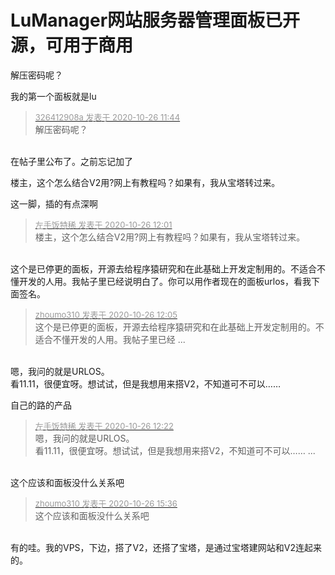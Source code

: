 # LuManager网站服务器管理面板已开源，可用于商用


解压密码呢？

我的第一个面板就是lu

<div class="quote"><blockquote><font size="2"><a href="https://www.hostloc.com/forum.php?mod=redirect&amp;goto=findpost&amp;pid=9353282&amp;ptid=758493" target="_blank"><font color="#999999">326412908a 发表于 2020-10-26 11:44</font></a></font><br />
解压密码呢？</blockquote></div><br />
在帖子里公布了。之前忘记加了

楼主，这个怎么结合V2用?网上有教程吗？如果有，我从宝塔转过来。

这一脚，插的有点深啊<img src="static/image/smiley/default/lol.gif" smilieid="12" border="0" alt="" />

<div class="quote"><blockquote><font size="2"><a href="https://www.hostloc.com/forum.php?mod=redirect&amp;goto=findpost&amp;pid=9353378&amp;ptid=758493" target="_blank"><font color="#999999">左手饭特稀 发表于 2020-10-26 12:01</font></a></font><br />
楼主，这个怎么结合V2用?网上有教程吗？如果有，我从宝塔转过来。</blockquote></div><br />
这个是已停更的面板，开源去给程序猿研究和在此基础上开发定制用的。不适合不懂开发的人用。我帖子里已经说明白了。你可以用作者现在的面板urlos，看我下面签名。

<div class="quote"><blockquote><font size="2"><a href="https://www.hostloc.com/forum.php?mod=redirect&amp;goto=findpost&amp;pid=9353398&amp;ptid=758493" target="_blank"><font color="#999999">zhoumo310 发表于 2020-10-26 12:05</font></a></font><br />
这个是已停更的面板，开源去给程序猿研究和在此基础上开发定制用的。不适合不懂开发的人用。我帖子里已经 ...</blockquote></div><br />
嗯，我问的就是URLOS。<br />
看11.11，很便宜呀。想试试，但是我想用来搭V2，不知道可不可以……

自己的路的产品 

<div class="quote"><blockquote><font size="2"><a href="https://www.hostloc.com/forum.php?mod=redirect&amp;goto=findpost&amp;pid=9353477&amp;ptid=758493" target="_blank"><font color="#999999">左手饭特稀 发表于 2020-10-26 12:22</font></a></font><br />
嗯，我问的就是URLOS。<br />
看11.11，很便宜呀。想试试，但是我想用来搭V2，不知道可不可以…… ...</blockquote></div><br />
这个应该和面板没什么关系吧

<div class="quote"><blockquote><font size="2"><a href="https://www.hostloc.com/forum.php?mod=redirect&amp;goto=findpost&amp;pid=9354383&amp;ptid=758493" target="_blank"><font color="#999999">zhoumo310 发表于 2020-10-26 15:36</font></a></font><br />
这个应该和面板没什么关系吧</blockquote></div><br />
有的哇。我的VPS，下边，搭了V2，还搭了宝塔，是通过宝塔建网站和V2连起来的。
